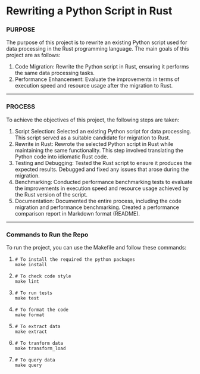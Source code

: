 # Rewriting a Python Script in Rust

### PURPOSE

The purpose of this project is to rewrite an existing Python script used for data processing in the Rust programming language. The main goals of this project are as follows:
1. Code Migration: Rewrite the Python script in Rust, ensuring it performs the same data processing tasks.  
2. Performance Enhancement: Evaluate the improvements in terms of execution speed and resource usage after the migration to Rust.

***

### PROCESS

To achieve the objectives of this project, the following steps are taken:
1. Script Selection: Selected an existing Python script for data processing. This script served as a suitable candidate for migration to Rust. 
2. Rewrite in Rust: Rewrote the selected Python script in Rust while maintaining the same functionality. This step involved translating the Python code into idiomatic Rust code.
3. Testing and Debugging: Tested the Rust script to ensure it produces the expected results. Debugged and fixed any issues that arose during the migration.
4. Benchmarking: Conducted performance benchmarking tests to evaluate the improvements in execution speed and resource usage achieved by the Rust version of the script.
5. Documentation: Documented the entire process, including the code migration and performance benchmarking. Created a performance comparison report in Markdown format (README).

***

### Commands to Run the Repo

To run the project, you can use the Makefile and follow these commands:
1. ```
   # To install the required the python packages
   make install
   ```
2. ```
   # To check code style
   make lint
   ```
3. ```
   # To run tests
   make test
   ```
4. ```
   # To format the code
   make format
   ```
5. ```
   # To extract data
   make extract
   ```
6. ```
   # To tranform data
   make transform_load
   ```
7. ```
   # To query data
   make query
   ```

